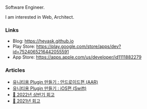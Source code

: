 Software Engineer.

I am interested in Web, Architect.

### Links
- Blog: https://heyask.github.io
- Play Store: https://play.google.com/store/apps/dev?id=7524065216442055591
- App Store: https://apps.apple.com/us/developer/id1111882279

### Articles
- [유니티용 Plugin 만들기 : 안드로이드편 (AAR)](https://heyask.github.io/develop/2020-05-06-Unity-plugin-Android-AAR/)
- [유니티용 Plugin 만들기 : iOS편 (Swift)](https://heyask.github.io/develop/2020-05-06-Unity-plugin-iOS-swift/) 
- [💭 2022년 상반기 회고](https://heyask.github.io/)
- [💭 2021년 회고](https://heyask.github.io/)



[//]: # (![My github stats]&#40;https://github-readme-stats.vercel.app/api?username=heyask&#41;)
